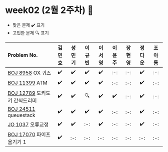 
# week02 (2월 2주차) :pencil:

- 맞은 문제 :heavy_check_mark: 표기
- 고민한 문제 :mag: 표기



|Problem No.|김민호|성민기|이규빈|이서영|이윤주|장현영|정다운|조아름|
|:---------------------------|:-----:|:-----:|:-----:|:-----:|:-----:|:-----:|:-----:|:-----:|
|[BOJ 8958](https://www.acmicpc.net/problem/8958) OX 퀴즈|:heavy_check_mark:|:heavy_check_mark:|:heavy_check_mark:|:heavy_check_mark:|:-:|:-:|:heavy_check_mark:|:-:|
|[BOJ 11399](https://www.acmicpc.net/problem/11399) ATM|:heavy_check_mark:|:heavy_check_mark:|:heavy_check_mark:|:heavy_check_mark:|:-:|:-:|:heavy_check_mark:|:-:|
|[BOJ 12789](https://www.acmicpc.net/problem/12789) 도키도키 간식드리미|:heavy_check_mark:|:heavy_check_mark:|:mag:|:heavy_check_mark:|:heavy_check_mark:|:-:|:heavy_check_mark:|:-:|
|[BOJ 24511](https://www.acmicpc.net/problem/24511) queuestack|:heavy_check_mark:|:heavy_check_mark:|:heavy_check_mark:|:heavy_check_mark:|:-:|:-:|:heavy_check_mark:|:-:|
|[JO 1037](https://www.jungol.co.kr/problem/1037) 오류교정|:heavy_check_mark:|:heavy_check_mark:|:-:|:heavy_check_mark:|:-:|:-:|:heavy_check_mark:|:-:|
|[BOJ 17070](https://www.acmicpc.net/problem/17070) 파이프 옮기기 1|:heavy_check_mark:|:-:|:-:|:-:|:-:|:-:|:-:|:-:|
